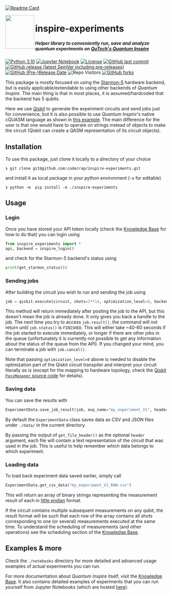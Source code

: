 
[![Readme Card](https://github-readme-stats.vercel.app/api/pin/?username=codecrap&show_icons=true&hide_border=true&theme=onedark&count_private=true&repo=inspire-experiments)](https://github.com/codecrap/inspire-experiments)


<!--
<table cellspacing="0" cellpadding="0">
 <tr>
    <td> 
      <a href="https://github.com/codecrap/inspire-experiments">
        <img align="left" src="https://github-readme-stats.vercel.app/api/pin/?username=codecrap&show_icons=true&hide_border=true&theme=onedark&count_private=true&repo=inspire-experiments" width="200px" height="105px">
      </a>
  </td>
  <td> 
      <a href="https://www.quantum-inspire.com/backends/starmon-5/">
  <img align="left" src="https://www.datocms-assets.com/5203/1586261721-starmon-5-no-border.svg" width="70px" height="106px"> 
      </a>
    <h1 >
    inspire-experiments
    <h/>
      <a>
      <img width="50px" src="https://visitor-badge.glitch.me/badge?page_id=codecrap.inspire-experiments.visitor-badge"/>
      </a>
    <h4>
Helper library to conveniently run, save and analyze quantum experiments on <a href="https://www.quantum-inspire.com/"> QuTech's Quantum Inspire <a/>  
    </h4>
    </td>
 </tr>
</table>
-->


[<img align="left" src="https://www.datocms-assets.com/5203/1586261721-starmon-5-no-border.svg" width="90px" height="105px">](https://www.quantum-inspire.com/backends/starmon-5/) 
# inspire-experiments
##### Helper library to conveniently run, save and analyze quantum experiments on [QuTech's Quantum Inspire](https://www.quantum-inspire.com/)
[![Python 3.10](https://img.shields.io/badge/python-3.10-blue.svg?logo=python&logoColor=ffdd54)](https://www.python.org/downloads/release/python-3100/)
[![Jupyter Notebook](https://img.shields.io/badge/jupyter-%23FA0F00.svg?logo=jupyter&color=gray)](https://jupyter.org/)
[![License](https://img.shields.io/github/license/codecrap/inspire-experiments?logo=gnu)](https://github.com/codecrap/inspire-experiments/blob/main/LICENSE)
[![GitHub last commit](https://img.shields.io/github/last-commit/codecrap/inspire-experiments?logo=github)](https://github.com/codecrap/inspire-experiments/commits/main)
[![GitHub release (latest SemVer including pre-releases)](https://img.shields.io/github/v/release/codecrap/inspire-experiments?include_prereleases&logo=github)](https://github.com/codecrap/inspire-experiments/releases)
[![GitHub (Pre-)Release Date](https://img.shields.io/github/release-date-pre/codecrap/inspire-experiments?logo=github)](https://github.com/codecrap/inspire-experiments/releases)
![Repo Visitors](https://visitor-badge-reloaded.herokuapp.com/badge?page_id=codecrap.inspire-experiments.visitor-badge&style=social&logo=github&logoColor=black&cache=on)
[![GitHub forks](https://img.shields.io/github/forks/codecrap/inspire-experiments?color=orange&style=social)](https://github.com/codecrap/inspire-experiments/network/members)

This package is mostly focused on using the [Starmon-5](https://www.quantum-inspire.com/backends/starmon-5/) hardware backend, 
but is easily applicable/extendable to using other backends of _Quantum Inspire_.
The main thing is that in most places, it is assumed/hardcoded that the backend has 5 qubits.

Here we use [_Qiskit_](https://github.com/Qiskit/qiskit) to generate the experiment circuits and send jobs just for convenience,
but it is also possible to use _Quantum Inspire's_ native cQUASM language as shown in [this example](https://www.quantum-inspire.com/kbase/using-api-and-sdk/). 
The main difference for the user is that one would have to operate on strings instead of objects to make the circuit 
(Qiskit can create a QASM representation of its circuit objects).

## Installation

To use this package, just clone it locally to a directory of your choice
```commandline
❯ git clone git@github.com:codecrap/inspire-experiments.git
```

and install it as local package in your python environment (`-e` for editable)
```commandline
❯ python -m  pip install -e ./inspire-experiments
```

## Usage

### Login

Once you have stored your API token locally (check the [Knowledge Base](https://www.quantum-inspire.com/kbase/using-api-and-sdk/) for how to do that)
you can login using 
```python
from inspire_experiments import *
api, backend = inspire_login()
```
and check for the Starmon-5 backend's status using
```python
print(get_starmon_status())
```

### Sending jobs

After building the circuit you wish to run and sending the job using 
```python
job = qiskit.execute(circuit, shots=2**14, optimization_level=0, backend=backend)
```
This method will return immediately after posting the job to the API, but this doesn't mean the job is already done.
It only gives you back a handle to the job.
The next time you try to access `job.result()`, the command will not return until `job.status()` is `FINISHED`.
This will either take ~40-60 seconds if the job started to execute immediately, or longer if there are other jobs 
in the queue (unfortunately it is currently not possible to get any information about the status of the queue from the API).
If you changed your mind, you can terminate a job with `job.cancel()`.

Note that passing `optimization_level=0` above is needed to disable the optimization part of the Qiskit circuit transpiler and interpret your circuit literally _as is_
(except for the mapping to hardware topology, check the [Qiskit `PassManager` source code](https://github.com/Qiskit/qiskit-terra/blob/main/qiskit/transpiler/preset_passmanagers/level0.py) for details).

### Saving data

You can save the results with
```python
ExperimentData.save_job_result(job, exp_name="my_experiment_V1", header=get_file_header(circuit))
```
By default the `ExperimentData` class saves data as CSV and JSON files under `./data/` in the current directory.

By passing the output of `get_file_header()` as the optional `header` argument,
each file will contain a text representation of the circuit that was used in the job.
This is useful to help remember which data belongs to which experiment.

### Loading data

To load back experiment data saved earlier, simply call
```python
ExperimentData.get_csv_data("my_experiment_V1_RAW.csv")
```
This will return an array of binary strings representing the measurement result of each in [little endian](https://www.quantum-inspire.com/kbase/binary-register/)
format.

If the circuit contains multiple subsequent measurements on any qubit, the result format will be such that each row 
of the array contains all shots corresponding to one (or several) measurements executed at the same time.
To understand the scheduling of measurements (and other operations) see the scheduling section of the [Knowledge Base](https://www.quantum-inspire.com/kbase/starmon-5-operational-specifics/).


## Examples & more

Check the `./notebooks` directory for more detailed and advanced usage examples of actual experiments you can run.

For more documentation about _Quantum Inspire_ itself, visit the [Knowledge Base](https://www.quantum-inspire.com/kbase/introduction-to-quantum-computing).
It also contains detailed examples of experiments that you can run yourself from Jupyter Notebooks (which are hosted [here](https://github.com/QuTech-Delft/quantum-inspire-examples)).
